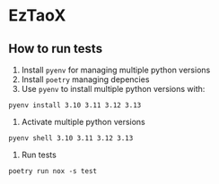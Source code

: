 # EzTaoX

## How to run tests
1. Install `pyenv` for managing multiple python versions
2. Install `poetry` managing depencies
3. Use `pyenv` to install multiple python versions with:
```
pyenv install 3.10 3.11 3.12 3.13
```
1. Activate multiple python versions
```
pyenv shell 3.10 3.11 3.12 3.13
```
1. Run tests
```
poetry run nox -s test
```
